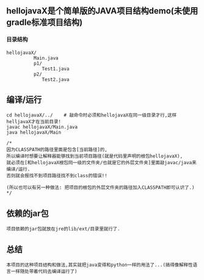 ## hellojavaX是个简单版的JAVA项目结构demo(未使用gradle标准项目结构)

#### 目录结构
```
hellojavaX/
          Main.java
          p1/
             Test1.java
          p2/
             Test2.java
```

## 编译/运行
```
cd hellojavaX/../    # 敲命令时必须和hellojavaX在同一级目录才行,这样helljavaX才在当前目录!
javac hellojavaX/Main.java   
java hellojavaX/Main

/*
因为CLASSPATH的路径里面是包含[当前路径]的,
所以编译时想要让解释器能够找到当前项目路径(就是代码里声明的根包hellojavaX),
就必须在[和hellojavaX根包同一级的文件夹/也就是它的外层文件夹]里面敲javac/java来编译/运行.
否则就会报找不到项目路径找不到class的错误!!

(所以也可以有另一种做法: 把项目的根包的外层文件夹的路径加入CLASSPATH即可认识了.)
*/
```

## 依赖的jar包
```
项目依赖的jar包就放在jre的lib/ext/目录里就行了.
```

## 总结
```
本项目的这种项目结构和做法,其实就把java变得和python一样的用法了...(搞得像解释性语言一样随处带着代码去编译运行了)
```




